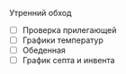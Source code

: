 
Утренний обход

- [ ] Проверка прилегающей
- [ ] Графики температур
- [ ] Обеденная
- [ ] График септа и инвента